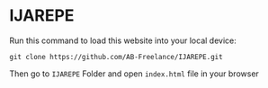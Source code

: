 # IJAREPE

Run this command to load this website into your local device:

```git clone https://github.com/AB-Freelance/IJAREPE.git```

Then go to `IJAREPE` Folder and open `index.html` file in your browser
